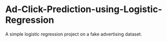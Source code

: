 # Ad-Click-Prediction-using-Logistic-Regression
A simple logistic regression project on a fake advertising dataset.
